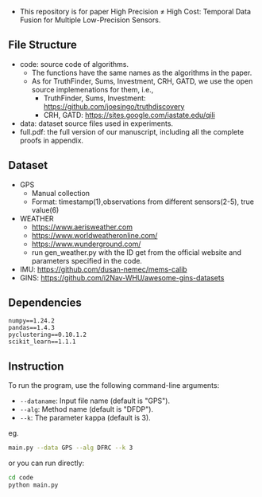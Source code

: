- This repository is for paper High Precision $\neq$ High Cost: Temporal Data Fusion for Multiple Low-Precision Sensors.

## File Structure

- code: source code of algorithms.
  - The functions have the same names as the algorithms in the paper.
  - As for TruthFinder, Sums, Investment, CRH, GATD, we use the open source implemenations for them, i.e.,
    - TruthFinder, Sums, Investment: https://github.com/joesingo/truthdiscovery
    - CRH, GATD: https://sites.google.com/iastate.edu/qili
- data: dataset source files used in experiments.
- full.pdf: the full version of our manuscript, including all the complete proofs in appendix.

## Dataset

- GPS
  - Manual collection
  - Format: timestamp(1),observations from different sensors(2-5), true value(6)
- WEATHER
  - https://www.aerisweather.com
  - https://www.worldweatheronline.com/
  - https://www.wunderground.com/
  - run gen_weather.py with the ID get from the official website and parameters specified in the code.
- IMU: https://github.com/dusan-nemec/mems-calib
- GINS: https://github.com/i2Nav-WHU/awesome-gins-datasets

## Dependencies

```
numpy==1.24.2
pandas==1.4.3
pyclustering==0.10.1.2
scikit_learn==1.1.1

```

## Instruction

To run the program, use the following command-line arguments:

- `--dataname`: Input file name (default is "GPS").
- `--alg`: Method name (default is "DFDP").
- `--k`: The parameter kappa (default is 3).

eg.

```bash
main.py --data GPS --alg DFRC --k 3
```

or you can run directly:

```sh
cd code
python main.py
```
